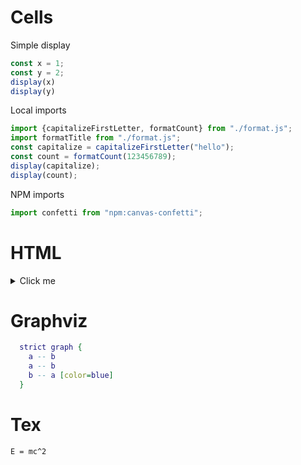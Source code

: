 # Cells

Simple display

```js echo
const x = 1;
const y = 2;
display(x)
display(y)
```

Local imports

```js echo
import {capitalizeFirstLetter, formatCount} from "./format.js";
import formatTitle from "./format.js";
const capitalize = capitalizeFirstLetter("hello");
const count = formatCount(123456789);
display(capitalize);
display(count);
```

NPM imports

```js echo
import confetti from "npm:canvas-confetti";
```

# HTML

<details>
  <summary>Click me</summary>
  This text is not visible by default.
</details>


# Graphviz

```dot echo
  strict graph { 
    a -- b
    a -- b
    b -- a [color=blue]
  }
```

# Tex

```tex
E = mc^2
```

